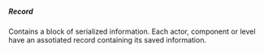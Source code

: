 ##### Record
Contains a block of serialized information.
Each actor, component or level have an assotiated record containing its saved information.
